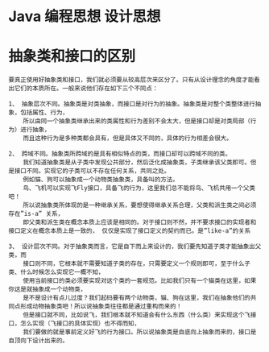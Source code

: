 # Java  编程思想  设计思想



# 抽象类和接口的区别
    要真正使用好抽象类和接口，我们就必须要从较高层次来区分了。只有从设计理念的角度才能看出它们的本质所在。一般来说他们存在如下三个不同点：

    1、 抽象层次不同。抽象类是对类抽象，而接口是对行为的抽象。抽象类是对整个类整体进行抽象，包括属性、行为，
        所以由同一个抽象类继承出来的类属性和行为差别不会太大，但是接口却是对类局部（行为）进行抽象，
        而且这种行为是多种类都会具有，但是具体又不同的，具体的行为相差会很大。
    
    2、 跨域不同。抽象类所跨域的是具有相似特点的类，而接口却可以跨域不同的类。
        我们知道抽象类是从子类中发现公共部分，然后泛化成抽象类，子类继承该父类即可。但是接口不同。实现它的子类可以不存在任何关系，共同之处。
        例如猫、狗可以抽象成一个动物类抽象类，具备叫的方法。
        鸟、飞机可以实现飞Fly接口，具备飞的行为，这里我们总不能将鸟、飞机共用一个父类吧！
        所以说抽象类所体现的是一种继承关系，要想使得继承关系合理，父类和派生类之间必须存在”is-a” 关系，
        即父类和派生类在概念本质上应该是相同的。对于接口则不然，并不要求接口的实现者和接口定义在概念本质上是一致的， 仅仅是实现了接口定义的契约而已。是”like-a”的关系
    
    3、 设计层次不同。对于抽象类而言，它是自下而上来设计的，我们要先知道子类才能抽象出父类，而
        接口则不同，它根本就不需要知道子类的存在，只需要定义一个规则即可，至于什么子类、什么时候怎么实现它一概不知，
        使用当前接口的类必须要实现对这个类的一套规范。比如我们只有一个猫类在这里，如果你这是就抽象成一个动物类，
        是不是设计有点儿过度？我们起码要有两个动物类，猫、狗在这里，我们在抽象他们的共同点形成动物抽象类吧！所以说抽象类往往都是通过重构而来的！
        但是接口就不同，比如说飞，我们根本就不知道会有什么东西（什么类）来实现这个飞接口，怎么实现（飞接口的具体实现）也不得而知，
        我们要做的就是事前定义好飞的行为接口。所以说抽象类是自底向上抽象而来的，接口是自顶向下设计出来的。

    

